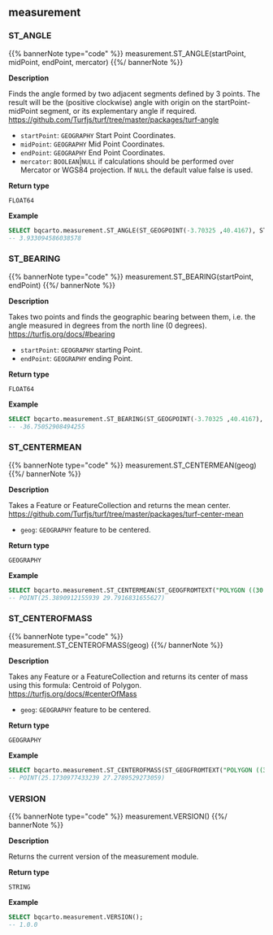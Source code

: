 ## measurement

<div class="badge core"></div>

### ST_ANGLE

{{% bannerNote type="code" %}}
measurement.ST_ANGLE(startPoint, midPoint, endPoint, mercator)
{{%/ bannerNote %}}

**Description**

Finds the angle formed by two adjacent segments defined by 3 points. The result will be the (positive clockwise) angle with origin on the startPoint-midPoint segment, or its explementary angle if required. https://github.com/Turfjs/turf/tree/master/packages/turf-angle

* `startPoint`: `GEOGRAPHY` Start Point Coordinates.
* `midPoint`: `GEOGRAPHY` Mid Point Coordinates.
* `endPoint`: `GEOGRAPHY` End Point Coordinates.
* `mercator`: `BOOLEAN`|`NULL` if calculations should be performed over Mercator or WGS84 projection. If `NULL` the default value false is used.

**Return type**

`FLOAT64`

**Example**

``` sql
SELECT bqcarto.measurement.ST_ANGLE(ST_GEOGPOINT(-3.70325 ,40.4167), ST_GEOGPOINT(-4.70325 ,10.4167), ST_GEOGPOINT(-5.70325 ,40.4167), false);
-- 3.933094586038578
```

### ST_BEARING

{{% bannerNote type="code" %}}
measurement.ST_BEARING(startPoint, endPoint)
{{%/ bannerNote %}}

**Description**

Takes two points and finds the geographic bearing between them, i.e. the angle measured in degrees from the north line (0 degrees). https://turfjs.org/docs/#bearing

* `startPoint`: `GEOGRAPHY` starting Point.
* `endPoint`: `GEOGRAPHY` ending Point.

**Return type**

`FLOAT64`

**Example**

``` sql
SELECT bqcarto.measurement.ST_BEARING(ST_GEOGPOINT(-3.70325 ,40.4167), ST_GEOGPOINT(-4.70325 ,41.4167));
-- -36.75052908494255
```

### ST_CENTERMEAN

{{% bannerNote type="code" %}}
measurement.ST_CENTERMEAN(geog)
{{%/ bannerNote %}}

**Description**

Takes a Feature or FeatureCollection and returns the mean center. https://github.com/Turfjs/turf/tree/master/packages/turf-center-mean

* `geog`: `GEOGRAPHY` feature to be centered.

**Return type**

`GEOGRAPHY`

**Example**

``` sql
SELECT bqcarto.measurement.ST_CENTERMEAN(ST_GEOGFROMTEXT("POLYGON ((30 10, 40 40, 20 40, 10 20, 30 10))"));
-- POINT(25.3890912155939 29.7916831655627)
```

### ST_CENTEROFMASS

{{% bannerNote type="code" %}}
measurement.ST_CENTEROFMASS(geog)
{{%/ bannerNote %}}

**Description**

Takes any Feature or a FeatureCollection and returns its center of mass using this formula: Centroid of Polygon. https://turfjs.org/docs/#centerOfMass

* `geog`: `GEOGRAPHY` feature to be centered.

**Return type**

`GEOGRAPHY`

**Example**

``` sql
SELECT bqcarto.measurement.ST_CENTEROFMASS(ST_GEOGFROMTEXT("POLYGON ((30 10, 40 40, 20 40, 10 20, 30 10))"));
-- POINT(25.1730977433239 27.2789529273059) 
```

### VERSION

{{% bannerNote type="code" %}}
measurement.VERSION()
{{%/ bannerNote %}}

**Description**

Returns the current version of the measurement module.

**Return type**

`STRING`

**Example**

```sql
SELECT bqcarto.measurement.VERSION();
-- 1.0.0
```
